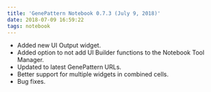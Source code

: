 ```yaml
---
title: 'GenePattern Notebook 0.7.3 (July 9, 2018)'
date: 2018-07-09 16:59:22
tags: notebook
---
```


- Added new UI Output widget.
- Added option to not add UI Builder functions to the Notebook Tool Manager.
- Updated to latest GenePattern URLs.
- Better support for multiple widgets in combined cells.
- Bug fixes.